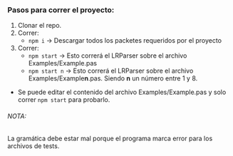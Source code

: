 ### Pasos para correr el proyecto:
1. Clonar el repo.
2. Correr:
    * `npm i` -> Descargar todos los packetes requeridos por el proyecto
3. Correr:
    * `npm start` -> Esto correrá el LRParser sobre el archivo Examples/Example.pas 
    * `npm start n` -> Esto correrá el LRParser sobre el archivo Examples/Example**n**.pas. Siendo **n** un número entre 1 y 8. 

* Se puede editar el contenido del archivo Examples/Example.pas y solo correr `npm start` para probarlo.

###### NOTA: 
La gramática debe estar mal porque el programa marca error para los archivos de tests.